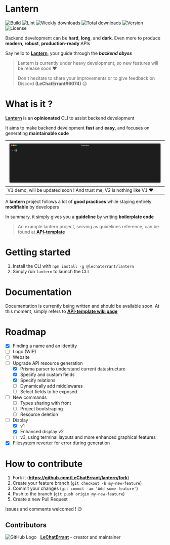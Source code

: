 # Lantern
[![Build](https://github.com/LeChatErrant/lantern/actions/workflows/build.yml/badge.svg)](https://github.com/LeChatErrant/lantern/actions/workflows/build.yml)
[![Lint](https://github.com/LeChatErrant/lantern/actions/workflows/lint.yml/badge.svg)](https://github.com/LeChatErrant/lantern/actions/workflows/lint.yml)
![Weekly downloads](https://img.shields.io/npm/dw/@lechaterrant/lantern)
![Total downloads](https://img.shields.io/npm/dt/@lechaterrant/lantern?label=Total%20downloads)
![Version](https://img.shields.io/npm/v/@lechaterrant/lantern)
![License](https://img.shields.io/npm/l/@lechaterrant/lantern?color=blue)

Backend development can be **hard**, **long**, and **dark**. Even more to produce **modern**, **robust**, **production-ready** APIs

Say hello to **[Lantern](https://github.com/LeChatErrant/lantern)**, your guide through the *****backend abyss*****

> Lantern is currently under heavy development, so new features will be release soon ❤️
>
> Don't hesitate to share your improvements or to give feedback on Discord **(LeChatErrant#6074)** :wink:

# What is it ?

**[Lantern](https://github.com/LeChatErrant/lantern)** is an **opinionated** CLI to assist backend development

It aims to make backend development **fast** and **easy**, and focuses on generating **maintainable code**

| ![Demo](https://github.com/LeChatErrant/lantern/blob/master/.github/assets/generate.gif) |
|------------------------------------------------------------------------------------------|
| V1 demo, will be updated soon ! And trust me, V2 is nothing like V1 ❤️                   |

A **lantern** project follows a lot of **good practices** while staying entirely **modifiable** by developers

In summary, it simply gives you a **guideline** by writing **boilerplate code**

> An example lantern project, serving as guidelines reference, can be found at **[API-template](https://github.com/LeChatErrant/API-template)**

# Getting started

1. Install the CLI with `npm install -g @lechaterrant/lantern`
2. Simply run `lantern` to launch the CLI

# Documentation

Documentation is currently being written and should be available soon. At this moment, simply refers to **[API-template wiki page](https://github.com/LeChatErrant/API-template/wiki/CLI/#Create-new-resource)**

# Roadmap

 - [x] Finding a name and an identity
 - [ ] Logo (WIP)
 - [ ] Website
 - [ ] Upgrade API resource generation
   - [x] Prisma parser to understand current datastructure
   - [x] Specify and custom fields
   - [x] Specify relations
   - [ ] Dynamically add middlewares
   - [ ] Select fields to be exposed
 - [ ] New commands
   - [ ] Types sharing with front
   - [ ] Project bootstraping
   - [ ] Resource deletion
 - [ ] Display
   - [x] v1
   - [x] Enhanced display v2
   - [ ] v3, using terminal layouts and more enhanced graphical features
 - [x] Filesystem reverter for error during generation

# How to contribute

1. Fork it (**<https://github.com/LeChatErrant/lantern/fork>**)
2. Create your feature branch (`git checkout -b my-new-feature`)
3. Commit your changes (`git commit -am 'Add some feature'`)
4. Push to the branch (`git push origin my-new-feature`)
5. Create a new Pull Request

Issues and comments welcomed ! :wink:

## Contributors

![GitHub Logo](https://github.com/LeChatErrant.png?size=30) &nbsp; **[LeChatErrant](https://github.com/LeChatErrant)** - creator and maintainer
